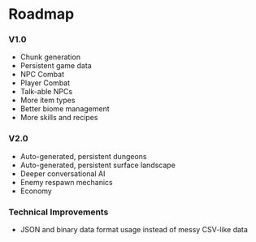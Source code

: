 # Roadmap

### V1.0

* Chunk generation
* Persistent game data
* NPC Combat
* Player Combat
* Talk-able NPCs
* More item types
* Better biome management
* More skills and recipes

### V2.0

* Auto-generated, persistent dungeons
* Auto-generated, persistent surface landscape
* Deeper conversational AI
* Enemy respawn mechanics
* Economy

### Technical Improvements

* JSON and binary data format usage instead of messy CSV-like data
